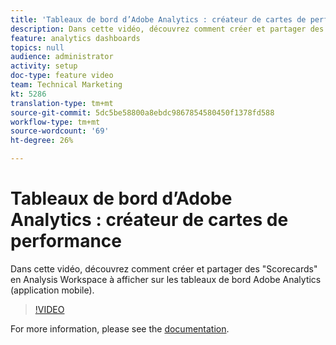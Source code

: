```yaml
---
title: 'Tableaux de bord d’Adobe Analytics : créateur de cartes de performance'
description: Dans cette vidéo, découvrez comment créer et partager des "Scorecards" en Analysis Workspace à afficher sur les tableaux de bord Adobe Analytics (application mobile).
feature: analytics dashboards
topics: null
audience: administrator
activity: setup
doc-type: feature video
team: Technical Marketing
kt: 5286
translation-type: tm+mt
source-git-commit: 5dc5be58800a8ebdc9867854580450f1378fd588
workflow-type: tm+mt
source-wordcount: '69'
ht-degree: 26%

---
```



# Tableaux de bord d’Adobe Analytics : créateur de cartes de performance

Dans cette vidéo, découvrez comment créer et partager des &quot;Scorecards&quot; en Analysis Workspace à afficher sur les tableaux de bord Adobe Analytics (application mobile).

>[!VIDEO](https://video.tv.adobe.com/v/34544/?quality=12)

For more information, please see the [documentation](https://docs.adobe.com/help/fr-FR/analytics/analyze/mobapp/home.html).
